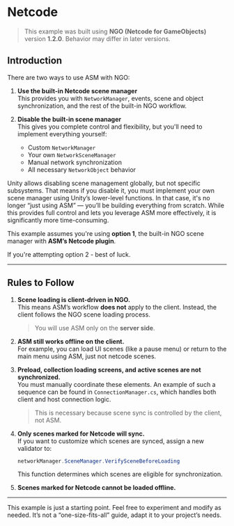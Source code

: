 # Netcode

> This example was built using **NGO (Netcode for GameObjects)** version **1.2.0**. Behavior may differ in later versions.

## Introduction

There are two ways to use ASM with NGO:

1. **Use the built-in Netcode scene manager**  
    This provides you with `NetworkManager`, events, scene and object synchronization, and the rest of the built-in NGO workflow.
    
2. **Disable the built-in scene manager**  
    This gives you complete control and flexibility, but you'll need to implement everything yourself:
    
    - Custom `NetworkManager`
    - Your own `NetworkSceneManager`
    - Manual network synchronization
    - All necessary `NetworkObject` behavior

Unity allows disabling scene management globally, but not specific subsystems. That means if you disable it, you must implement your own scene manager using Unity’s lower-level functions. In that case, it's no longer “just using ASM” — you’ll be building everything from scratch. While this provides full control and lets you leverage ASM more effectively, it is significantly more time-consuming.

This example assumes you're using **option 1**, the built-in NGO scene manager with **ASM’s Netcode plugin**.

If you're attempting option 2 - best of luck.

---

## Rules to Follow

1. **Scene loading is client-driven in NGO.**  
    This means ASM’s workflow **does not** apply to the client. Instead, the client follows the NGO scene loading process.
    
    > You will use ASM only on the **server side**.
    
2. **ASM still works offline on the client.**  
    For example, you can load UI scenes (like a pause menu) or return to the main menu using ASM, just not netcode scenes.
    
3. **Preload, collection loading screens, and active scenes are not synchronized.**  
    You must manually coordinate these elements. An example of such a sequence can be found in `ConnectionManager.cs`, which handles both client and host connection logic.
    
    > This is necessary because scene sync is controlled by the client, not ASM.
    
4. **Only scenes marked for Netcode will sync.**  
    If you want to customize which scenes are synced, assign a new validator to:
    
    ```csharp
    networkManager.SceneManager.VerifySceneBeforeLoading
    ```
    
    This function determines which scenes are eligible for synchronization.
    
5. **Scenes marked for Netcode cannot be loaded offline.**
    

---

This example is just a starting point. Feel free to experiment and modify as needed. It’s not a “one-size-fits-all” guide, adapt it to your project’s needs.